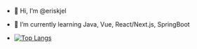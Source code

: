 - 👋 Hi, I’m @eriskjel
- 🌱 I’m currently learning Java, Vue, React/Next.js, SpringBoot

- [![Top Langs](https://github-readme-stats.vercel.app/api/top-langs/?username=eriskjel)](https://github.com/anuraghazra/github-readme-stats)

<!---
eriskjel/eriskjel is a ✨ special ✨ repository because its `README.md` (this file) appears on your GitHub profile.
You can click the Preview link to take a look at your changes.
--->
